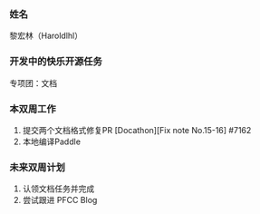 ### 姓名

黎宏林（Haroldlhl）

### 开发中的快乐开源任务

专项团：文档

### 本双周工作

1. 提交两个文档格式修复PR [Docathon][Fix note No.15-16] #7162
2. 本地编译Paddle


### 未来双周计划

1. 认领文档任务并完成
2. 尝试跟进 PFCC Blog
